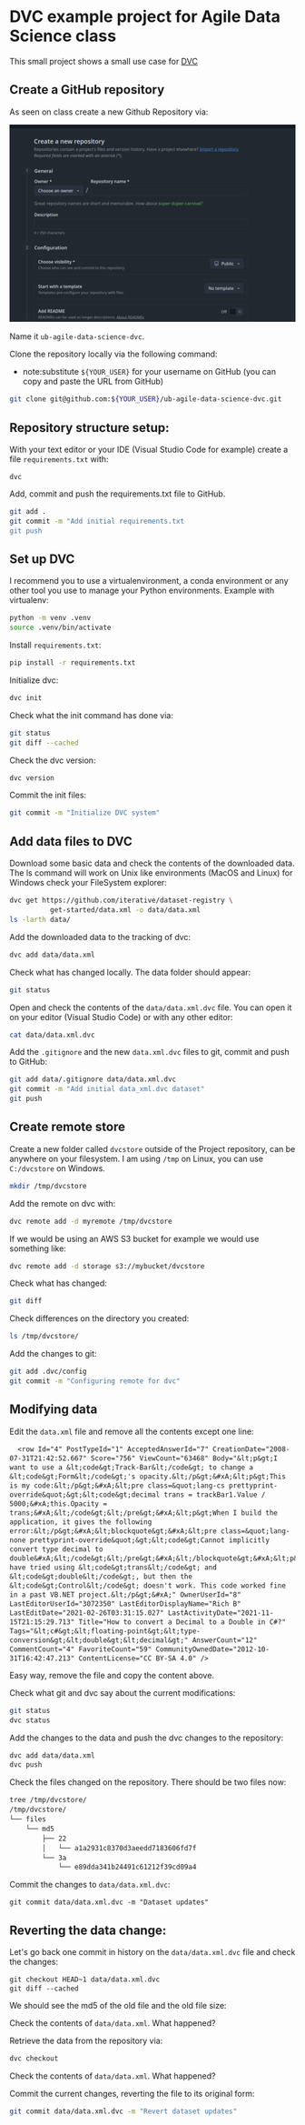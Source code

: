 # DVC example project for Agile Data Science class

This small project shows a small use case for [DVC](https://dvc.org/)

## Create a GitHub repository

As seen on class create a new Github Repository via:

![Repository creation screenshot](repository_creation.png)

Name it `ub-agile-data-science-dvc`.

Clone the repository locally via the following command:

- note:substitute `${YOUR_USER}` for your username on GitHub (you can copy and paste the URL from GitHub)

```bash
git clone git@github.com:${YOUR_USER}/ub-agile-data-science-dvc.git
```

## Repository structure setup:

With your text editor or your IDE (Visual Studio Code for example) create a file `requirements.txt` with:

```
dvc
```

Add, commit and push the requirements.txt file to GitHub.

```bash
git add .
git commit -m "Add initial requirements.txt
git push
```

## Set up DVC

I recommend you to use a virtualenvironment, a conda environment or any other tool you use to manage your Python environments.
Example with virtualenv:

```bash
python -m venv .venv
source .venv/bin/activate
```

Install `requirements.txt`:
```bash
pip install -r requirements.txt
```

Initialize dvc:

```bash
dvc init
```

Check what the init command has done via:
```bash
git status
git diff --cached
```

Check the dvc version:
```bash
dvc version
```

Commit the init files:

```bash
git commit -m "Initialize DVC system"
```

## Add data files to DVC

Download some basic data and check the contents of the downloaded data.
The ls command will work on Unix like environments (MacOS and Linux) for Windows
check your FileSystem explorer:

```bash
dvc get https://github.com/iterative/dataset-registry \
          get-started/data.xml -o data/data.xml
ls -larth data/
```

Add the downloaded data to the tracking of dvc:

```bash
dvc add data/data.xml
```

Check what has changed locally. The data folder should appear:

```bash
git status
```

Open and check the contents of the `data/data.xml.dvc` file. You can open it on your editor (Visual Studio Code)
or with any other editor:

```bash
cat data/data.xml.dvc
```

Add the `.gitignore` and the new `data.xml.dvc` files to git, commit and push to GitHub:

```bash
git add data/.gitignore data/data.xml.dvc
git commit -m "Add initial data_xml.dvc dataset"
git push
```

## Create remote store

Create a new folder called `dvcstore` outside of the Project repository, can be anywhere on your filesystem.
I am using `/tmp` on Linux, you can use `C:/dvcstore` on Windows.

```bash
mkdir /tmp/dvcstore
```

Add the remote on dvc with:

```bash
dvc remote add -d myremote /tmp/dvcstore
```

If we would be using an AWS S3 bucket for example we would use something like:

```bash
dvc remote add -d storage s3://mybucket/dvcstore
```

Check what has changed:

```bash
git diff
```

Check differences on the directory you created:

```bash
ls /tmp/dvcstore/
```

Add the changes to git:

```bash
git add .dvc/config
git commit -m "Configuring remote for dvc"
```

## Modifying data

Edit the `data.xml` file and remove all the contents except one line:

```
  <row Id="4" PostTypeId="1" AcceptedAnswerId="7" CreationDate="2008-07-31T21:42:52.667" Score="756" ViewCount="63468" Body="&lt;p&gt;I want to use a &lt;code&gt;Track-Bar&lt;/code&gt; to change a &lt;code&gt;Form&lt;/code&gt;'s opacity.&lt;/p&gt;&#xA;&lt;p&gt;This is my code:&lt;/p&gt;&#xA;&lt;pre class=&quot;lang-cs prettyprint-override&quot;&gt;&lt;code&gt;decimal trans = trackBar1.Value / 5000;&#xA;this.Opacity = trans;&#xA;&lt;/code&gt;&lt;/pre&gt;&#xA;&lt;p&gt;When I build the application, it gives the following error:&lt;/p&gt;&#xA;&lt;blockquote&gt;&#xA;&lt;pre class=&quot;lang-none prettyprint-override&quot;&gt;&lt;code&gt;Cannot implicitly convert type decimal to double&#xA;&lt;/code&gt;&lt;/pre&gt;&#xA;&lt;/blockquote&gt;&#xA;&lt;p&gt;I have tried using &lt;code&gt;trans&lt;/code&gt; and &lt;code&gt;double&lt;/code&gt;, but then the &lt;code&gt;Control&lt;/code&gt; doesn't work. This code worked fine in a past VB.NET project.&lt;/p&gt;&#xA;" OwnerUserId="8" LastEditorUserId="3072350" LastEditorDisplayName="Rich B" LastEditDate="2021-02-26T03:31:15.027" LastActivityDate="2021-11-15T21:15:29.713" Title="How to convert a Decimal to a Double in C#?" Tags="&lt;c#&gt;&lt;floating-point&gt;&lt;type-conversion&gt;&lt;double&gt;&lt;decimal&gt;" AnswerCount="12" CommentCount="4" FavoriteCount="59" CommunityOwnedDate="2012-10-31T16:42:47.213" ContentLicense="CC BY-SA 4.0" />
```

Easy way, remove the file and copy the content above.

Check what git and dvc say about the current modifications:

```bash
git status
dvc status
```

Add the changes to the data and push the dvc changes to the repository:

```bash
dvc add data/data.xml
dvc push
```

Check the files changed on the repository. There should be two files now:

```bash
tree /tmp/dvcstore/
/tmp/dvcstore/
└── files
    └── md5
        ├── 22
        │   └── a1a2931c8370d3aeedd7183606fd7f
        └── 3a
            └── e89dda341b24491c61212f39cd09a4
```

Commit the changes to `data/data.xml.dvc`:

```
git commit data/data.xml.dvc -m "Dataset updates"
```

## Reverting the data change:

Let's go back one commit in history on the `data/data.xml.dvc` file and check the changes:
```
git checkout HEAD~1 data/data.xml.dvc
git diff --cached
```

We should see the md5 of the old file and the old file size:

Check the contents of `data/data.xml`. What happened?

Retrieve the data from the repository via:

```bash
dvc checkout
```

Check the contents of `data/data.xml`. What happened?

Commit the current changes, reverting the file to its original form:

```bash
git commit data/data.xml.dvc -m "Revert dataset updates"
```
